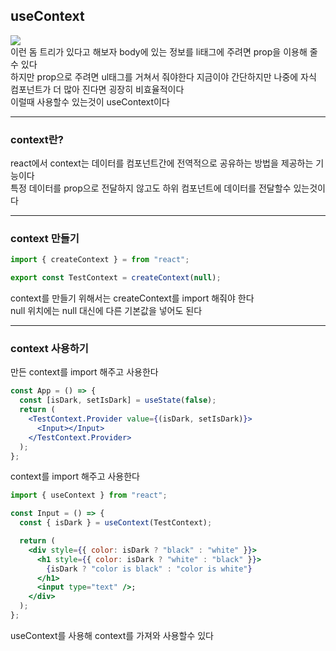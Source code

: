 ## useContext

<img src="https://courses.cs.washington.edu/courses/cse190m/07sp/lectures/slides/images/dom_tree.gif">
<br>
이런 돔 트리가 있다고 해보자 body에 있는 정보를 li태그에 주려면 prop을 이용해 줄 수 있다
<br>
하지만 prop으로 주려면 ul태그를 거쳐서 줘야한다 지금이야 간단하지만 나중에 자식 컴포넌트가 더 많아 진다면 굉장히 비효율적이다
<br>
이럴때 사용할수 있는것이 useContext이다

<hr>

### context란?

react에서 context는 데이터를 컴포넌트간에 전역적으로 공유하는 방법을 제공하는 기능이다
<br>
특정 데이터를 prop으로 전달하지 않고도 하위 컴포넌트에 데이터를 전달할수 있는것이다

<hr>

### context 만들기

```jsx
import { createContext } = from "react";

export const TestContext = createContext(null);
```

context를 만들기 위해서는 createContext를 import 해줘야 한다
<br>
null 위치에는 null 대신에 다른 기본값을 넣어도 된다

<hr>

### context 사용하기

만든 context를 import 해주고 사용한다

```jsx
const App = () => {
  const [isDark, setIsDark] = useState(false);
  return (
    <TestContext.Provider value={(isDark, setIsDark)}>
      <Input></Input>
    </TestContext.Provider>
  );
};
```

context를 import 해주고 사용한다

```jsx
import { useContext } from "react";

const Input = () => {
  const { isDark } = useContext(TestContext);

  return (
    <div style={{ color: isDark ? "black" : "white" }}>
      <h1 style={{ color: isDark ? "white" : "black" }}>
        {isDark ? "color is black" : "color is white"}
      </h1>
      <input type="text" />;
    </div>
  );
};
```

useContext를 사용해 context를 가져와 사용할수 있다

